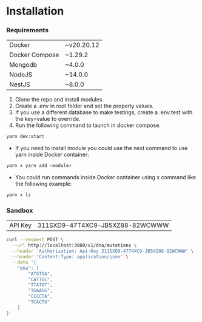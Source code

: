 # Installation

### Requirements

|                |            |
| -------------- | ---------- |
| Docker         | ~v20.20.12 |
| Docker Compose | ~1.29.2    |
| Mongodb        | ~4.0.0     |
| NodeJS         | ~14.0.0    |
| NestJS         | ~8.0.0     |

1. Clone the repo and install modules.
2. Create a .env in root folder and set the properly values.
3. If you use a different database to make testings, create a .env.test with the key=value to override.
4. Run the following command to launch in docker compose.

```sh
yarn dev:start
```

- If you need to install module you could use the next command to use yarn inside Docker container:

```sh
yarn x yarn add <module>
```

- You could run commands inside Docker container using x command like the following example:

```sh
yarn x ls
```

### Sandbox

|         |                                 |
| ------- | ------------------------------- |
| API Key | 311SXD9-47T4XC9-JB5XZ88-82WCWWW |

```sh
curl --request POST \
  --url http://localhost:3000/v1/dna/mutations \
  --header 'Authorization: Api-Key 311SXD9-47T4XC9-JB5XZ88-82WCWWW' \
  --header 'Content-Type: application/json' \
  --data '{
	"dna": [
		"ATGTGA",
		"CATTGC",
		"TTATGT",
		"TGAAGG",
		"CCCCTA",
		"TCACTG"
	]
}'
```
